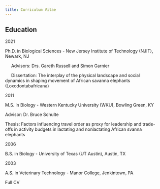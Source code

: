 ```yaml
---
title: Curriculum Vitae
---
```



## Education


<p align="left"/>

2021 
<p align="left"/>     
Ph.D. in Biological Sciences - New Jersey Institute of Technology (NJIT), Newark, NJ    
<p align="left"/>
&nbsp;&nbsp;&nbsp;&nbsp Advisors: Drs. Gareth Russell and Simon Garnier 
<p align="left"/>        
&nbsp;&nbsp;&nbsp;&nbsp Dissertation: The interplay of the physical landscape and social dynamics in shaping movement of African savanna elephants (Loxodontabafricana)

          
2011    	
<p align="left"/>
M.S. in Biology - Western Kentucky University (WKU), Bowling Green, KY
<p align="left"/>
Advisor: Dr. Bruce Schulte
<p align="left"/>
Thesis: Factors influencing travel order as proxy for leadership and trade-offs in activity budgets in lactating and nonlactating African 
svanna elephants


2006	
<p align="left"/>
B.S. in Biology - University of Texas (UT Austin), Austin, TX

          
2003	
<p align="left"/>
A.S. in Veterinary Technology - Manor College, Jenkintown, PA


<p align="left"/>
Full CV

